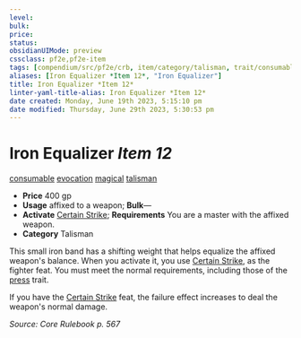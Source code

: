 ```yaml
---
level:
bulk:
price:
status:
obsidianUIMode: preview
cssclass: pf2e,pf2e-item
tags: [compendium/src/pf2e/crb, item/category/talisman, trait/consumable, trait/evocation, trait/magical, trait/talisman]
aliases: [Iron Equalizer *Item 12*, "Iron Equalizer"]
title: Iron Equalizer *Item 12*
linter-yaml-title-alias: Iron Equalizer *Item 12*
date created: Monday, June 19th 2023, 5:15:10 pm
date modified: Thursday, June 29th 2023, 5:30:53 pm
---
```


# Iron Equalizer *Item 12*

[consumable](rules/traits/consumable.md) [evocation](rules/traits/evocation.md) [magical](rules/traits/magical.md) [talisman](rules/traits/talisman.md)  

- **Price** 400 gp
- **Usage** affixed to a weapon; **Bulk**—
- **Activate** [Certain Strike](compendium/feats/certain-strike.md); **Requirements** You are a master with the affixed weapon.
- **Category** Talisman

This small iron band has a shifting weight that helps equalize the affixed weapon's balance. When you activate it, you use [Certain Strike](compendium/feats/certain-strike.md), as the fighter feat. You must meet the normal requirements, including those of the [press](rules/traits/press.md) trait.

If you have the [Certain Strike](compendium/feats/certain-strike.md) feat, the failure effect increases to deal the weapon's normal damage.

*Source: Core Rulebook p. 567*
